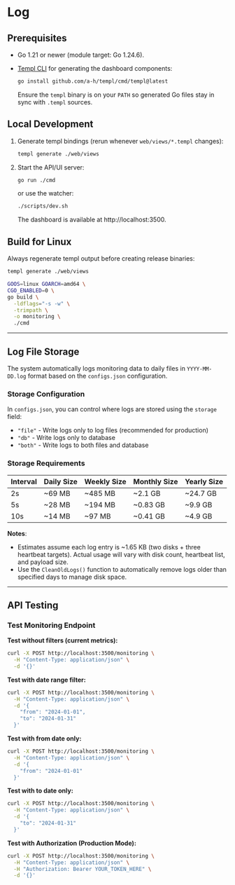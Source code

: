 # Log

## Prerequisites

- Go 1.21 or newer (module target: Go 1.24.6).
- [Templ CLI](https://templ.guide) for generating the dashboard components:

  ```bash
  go install github.com/a-h/templ/cmd/templ@latest
  ```

  Ensure the `templ` binary is on your `PATH` so generated Go files stay in sync with `.templ` sources.

## Local Development

1. Generate templ bindings (rerun whenever `web/views/*.templ` changes):

   ```bash
   templ generate ./web/views
   ```

2. Start the API/UI server:

   ```bash
   go run ./cmd
   ```

   or use the watcher:

   ```bash
   ./scripts/dev.sh
   ```

   The dashboard is available at http://localhost:3500.

## Build for Linux

Always regenerate templ output before creating release binaries:

```bash
templ generate ./web/views

GOOS=linux GOARCH=amd64 \
CGO_ENABLED=0 \
go build \
  -ldflags="-s -w" \
  -trimpath \
  -o monitoring \
  ./cmd
```

---

## Log File Storage

The system automatically logs monitoring data to daily files in `YYYY-MM-DD.log` format based on the `configs.json` configuration.

### Storage Configuration

In `configs.json`, you can control where logs are stored using the `storage` field:

- `"file"` - Write logs only to log files (recommended for production)
- `"db"` - Write logs only to database
- `"both"` - Write logs to both files and database

### Storage Requirements

| Interval | Daily Size | Weekly Size | Monthly Size | Yearly Size |
| -------- | ---------- | ----------- | ------------ | ----------- |
| 2s       | ~69 MB     | ~485 MB     | ~2.1 GB      | ~24.7 GB    |
| 5s       | ~28 MB     | ~194 MB     | ~0.83 GB     | ~9.9 GB     |
| 10s      | ~14 MB     | ~97 MB      | ~0.41 GB     | ~4.9 GB     |

**Notes**:
- Estimates assume each log entry is ~1.65 KB (two disks + three heartbeat targets). Actual usage will vary with disk count, heartbeat list, and payload size.
- Use the `CleanOldLogs()` function to automatically remove logs older than specified days to manage disk space.

---

## API Testing

### Test Monitoring Endpoint

**Test without filters (current metrics):**

```bash
curl -X POST http://localhost:3500/monitoring \
  -H "Content-Type: application/json" \
  -d '{}'
```

**Test with date range filter:**

```bash
curl -X POST http://localhost:3500/monitoring \
  -H "Content-Type: application/json" \
  -d '{
    "from": "2024-01-01",
    "to": "2024-01-31"
  }'
```

**Test with from date only:**

```bash
curl -X POST http://localhost:3500/monitoring \
  -H "Content-Type: application/json" \
  -d '{
    "from": "2024-01-01"
  }'
```

**Test with to date only:**

```bash
curl -X POST http://localhost:3500/monitoring \
  -H "Content-Type: application/json" \
  -d '{
    "to": "2024-01-31"
  }'
```

**Test with Authorization (Production Mode):**

```bash
curl -X POST http://localhost:3500/monitoring \
  -H "Content-Type: application/json" \
  -H "Authorization: Bearer YOUR_TOKEN_HERE" \
  -d '{}'
```
